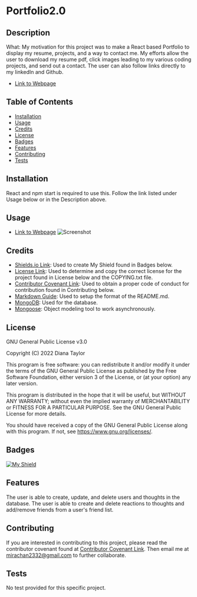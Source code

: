 # Portfolio2.0

## Description

What: My motivation for this project was to make a React based Portfolio to display my resume, projects, and a way to contact me. My efforts allow the user to download my resume pdf, click images leading to my various coding projects, and send out a contact. The user can also follow links directly to my linkedIn and Github.

* [Link to Webpage](https://2332fun.github.io/Portfolio2.0/)

## Table of Contents

* [Installation](#installation)
* [Usage](#usage)
* [Credits](#credits)
* [License](#license)
* [Badges](#badges)
* [Features](#features)
* [Contributing](#contributing)
* [Tests](#tests)

## Installation

React and npm start is required to use this. Follow the link listed under Usage below or in the Description above.

## Usage

* [Link to Webpage](https://2332fun.github.io/Portfolio2.0/)
![Screenshot](/assets/images/screenshot.PNG "Screenshot")

## Credits

* [Shields.io Link](https://shields.io/): Used to create My Shield found in Badges below.
* [License Link](https://choosealicense.com/licenses/gpl-3.0/): Used to determine and copy the correct license for the project found in License below and the COPYING.txt file.
* [Contributor Covenant Link](https://www.contributor-covenant.org/version/2/1/code_of_conduct/code_of_conduct.md): Used to obtain a proper code of conduct for contribution found in Contributing below.
* [Markdown Guide](https://www.markdownguide.org/basic-syntax/): Used to setup the format of the README.md.
* [MongoDB](https://www.mongodb.com/): Used for the database.
* [Mongoose](https://www.npmjs.com/package/mongoose): Object modeling tool to work asynchronously.

## License

GNU General Public License v3.0

Copyright (C) 2022 Diana Taylor

This program is free software: you can redistribute it and/or modify it under the terms of the GNU General Public License as published by the Free Software Foundation, either version 3 of the License, or (at your option) any later version.

This program is distributed in the hope that it will be useful, but WITHOUT ANY WARRANTY; without even the implied warranty of MERCHANTABILITY or FITNESS FOR A PARTICULAR PURPOSE.  See the GNU General Public License for more details.

You should have received a copy of the GNU General Public License along with this program.  If not, see <https://www.gnu.org/licenses/>.

## Badges

[![My Shield](https://img.shields.io/badge/2332fun-2332fun%20contributed%20to%20this%20project.-blueviolet)](https://github.com/2332fun)

## Features

The user is able to create, update, and delete users and thoughts in the database. The user is able to create and delete reactions to thoughts and add/remove friends from a user's friend list.

## Contributing

If you are interested in contributing to this project, please read the contributor covenant found at [Contributor Covenant Link](https://www.contributor-covenant.org/version/2/1/code_of_conduct/code_of_conduct.md). Then email me at <mirachan2332@gmail.com> to further collaborate.

## Tests

No test provided for this specific project.


